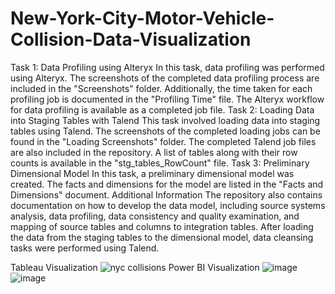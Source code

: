 # New-York-City-Motor-Vehicle-Collision-Data-Visualization
Task 1: Data Profiling using Alteryx
In this task, data profiling was performed using Alteryx. The screenshots of the completed data profiling process are included in the "Screenshots" folder. Additionally, the time taken for each profiling job is documented in the "Profiling Time" file. The Alteryx workflow for data profiling is available as a completed job file.
Task 2: Loading Data into Staging Tables with Talend
This task involved loading data into staging tables using Talend. The screenshots of the completed loading jobs can be found in the "Loading Screenshots" folder. The completed Talend job files are also included in the repository. A list of tables along with their row counts is available in the "stg_tables_RowCount" file.
Task 3: Preliminary Dimensional Model
In this task, a preliminary dimensional model was created. The facts and dimensions for the model are listed in the "Facts and Dimensions" document.
Additional Information
The repository also contains documentation on how to develop the data model, including source systems analysis, data profiling, data consistency and quality examination, and mapping of source tables and columns to integration tables. After loading the data from the staging tables to the dimensional model, data cleansing tasks were performed using Talend. 

Tableau Visualization
![nyc collisions](https://user-images.githubusercontent.com/90349506/226231367-87e54188-fe43-4d43-a5c8-04ada328bdb0.png)
Power BI Visualization
![image](https://github.com/SaneelTare/New-York-City-Motor-Vehicle-Collision-Data-Visualization/assets/90349506/1e47e417-f82f-413f-8d07-a2e3a1454cac)
![image](https://github.com/SaneelTare/New-York-City-Motor-Vehicle-Collision-Data-Visualization/assets/90349506/c8e6f744-82e9-4f96-8c2b-ed0010e04a8a)



